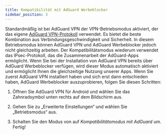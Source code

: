 ```yaml
---
title: Kompatibilität mit AdGuard Werbeblocker
sidebar_position: 3
---
```



Standardmäßig ist bei AdGuard VPN der VPN-Betriebsmodus aktiviert, der das eigene [AdGuard VPN-Protokoll](/general/adguard-vpn-protocol.mdx) verwendet. Es bietet die beste Kombination aus Verbindungsgeschwindigkeit und Sicherheit. In diesem Betriebsmodus können AdGuard VPN und AdGuard Werbeblocker jedoch nicht gleichzeitig arbeiten. Der Kompatibilitätsmodus wiederum verwendet das IPsec-Protokoll, das die Zusammenarbeit der AdGuard-Apps ermöglicht. Wenn Sie bei der Installation von AdGuard VPN bereits über AdGuard Werbeblocker verfügen, wird dieser Modus automatisch aktiviert und ermöglicht Ihnen die gleichzeitige Nutzung unserer Apps. Wenn Sie zuerst AdGuard VPN installiert haben und sich erst dann entschieden haben, AdGuard Werbeblocker auszuprobieren, folgen Sie diesen Schritten:

1. Öffnen Sie AdGuard VPN für Android und wählen Sie das Zahnradsymbol unten rechts auf dem Bildschirm aus.

2. Gehen Sie zu „Erweiterte Einstellungen“ und wählen Sie „Betriebsmodus“ aus.

3. Schalten Sie den Modus von auf *Kompatibilitätsmodus mit AdGuard* um. Fertig!